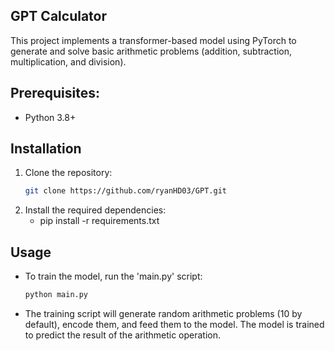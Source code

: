## GPT Calculator

This project implements a transformer-based model using PyTorch to generate and solve basic arithmetic problems (addition, subtraction, multiplication, and division).

## Prerequisites:
  - Python 3.8+

## Installation

1. Clone the repository:
   ```bash
   git clone https://github.com/ryanHD03/GPT.git
2. Install the required dependencies:
   - pip install -r requirements.txt

## Usage
  - To train the model, run the 'main.py' script:
    ```bash
    python main.py
  - The training script will generate random arithmetic problems (10 by default), encode them, and feed them to the model. The model is trained to predict the result of the arithmetic operation.

